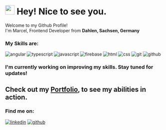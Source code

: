 <h1><img src="https://emojis.slackmojis.com/emojis/images/1531849430/4246/blob-sunglasses.gif?1531849430" width="30"/> Hey! Nice to see you.</h1>

<p>Welcome to my Github Profile! </br> I'm Marcel, Frontend Developer from <b>Dahlen, Sachsen, Germany</b></p>

<h3>My Skills are:</h3>
<p>
  <img alt="angular" src="https://img.shields.io/badge/angular-%23DD0031.svg?style=for-the-badge&logo=angular&logoColor=white" />
  <img alt="typescript" src="https://img.shields.io/badge/typescript-%23007ACC.svg?style=for-the-badge&logo=typescript&logoColor=white" />
  <img alt="javascript" src="https://img.shields.io/badge/javascript-%23323330.svg?style=for-the-badge&logo=javascript&logoColor=%23F7DF1E" />
  <img alt="firebase" src="https://img.shields.io/badge/firebase-a08021?style=for-the-badge&logo=firebase&logoColor=ffcd34" />
  <img alt="html" src="https://img.shields.io/badge/html5-%23E34F26.svg?style=for-the-badge&logo=html5&logoColor=white" />
  <img alt="css" src="https://img.shields.io/badge/css3-%231572B6.svg?style=for-the-badge&logo=css3&logoColor=white" />
  <img alt="git" src="https://img.shields.io/badge/git-%23F05033.svg?style=for-the-badge&logo=git&logoColor=white" />
  <img alt="github" src="https://img.shields.io/badge/github-%23121011.svg?style=for-the-badge&logo=github&logoColor=white" />
</p>

### I'm currently working on improving my skills. Stay tuned for updates!

## Check out my <a href="https://marcel-lakotta.de/">Portfolio</a>, to see my abilities in action.

<h3>Find me on:</h3>
  <a href="https://www.linkedin.com/in/marcel-lakotta/"><img alt="linkedin" src="https://img.shields.io/badge/linkedin-%230077B5.svg?style=for-the-badge&logo=linkedin&logoColor=white" /></a>
  <a target="_blank" href="https://github.com/LakottaMa"><img alt="github" src="https://img.shields.io/badge/github-%23121011.svg?style=for-the-badge&logo=github&logoColor=white" /></a>
